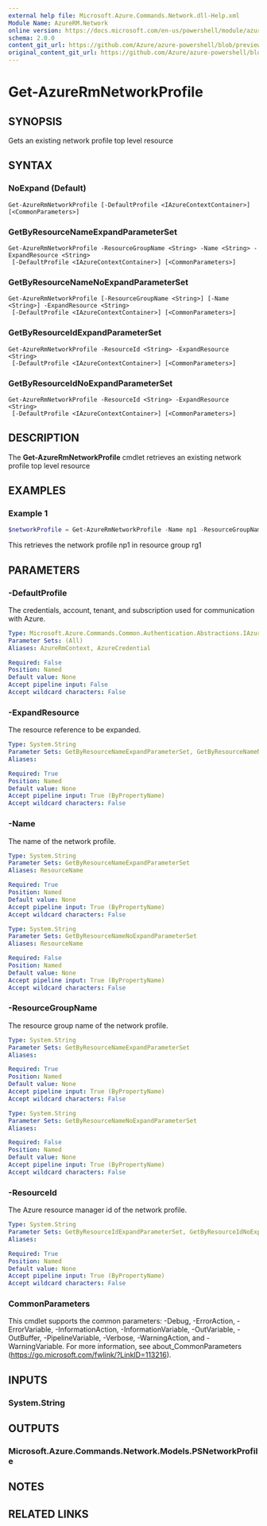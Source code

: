 ```yaml
---
external help file: Microsoft.Azure.Commands.Network.dll-Help.xml
Module Name: AzureRM.Network
online version: https://docs.microsoft.com/en-us/powershell/module/azurerm.network/get-azurermnetworkprofile
schema: 2.0.0
content_git_url: https://github.com/Azure/azure-powershell/blob/preview/src/ResourceManager/Network/Commands.Network/help/Get-AzureRmNetworkProfile.md
original_content_git_url: https://github.com/Azure/azure-powershell/blob/preview/src/ResourceManager/Network/Commands.Network/help/Get-AzureRmNetworkProfile.md
---
```


# Get-AzureRmNetworkProfile

## SYNOPSIS
Gets an existing network profile top level resource

## SYNTAX

### NoExpand (Default)
```
Get-AzureRmNetworkProfile [-DefaultProfile <IAzureContextContainer>] [<CommonParameters>]
```

### GetByResourceNameExpandParameterSet
```
Get-AzureRmNetworkProfile -ResourceGroupName <String> -Name <String> -ExpandResource <String>
 [-DefaultProfile <IAzureContextContainer>] [<CommonParameters>]
```

### GetByResourceNameNoExpandParameterSet
```
Get-AzureRmNetworkProfile [-ResourceGroupName <String>] [-Name <String>] -ExpandResource <String>
 [-DefaultProfile <IAzureContextContainer>] [<CommonParameters>]
```

### GetByResourceIdExpandParameterSet
```
Get-AzureRmNetworkProfile -ResourceId <String> -ExpandResource <String>
 [-DefaultProfile <IAzureContextContainer>] [<CommonParameters>]
```

### GetByResourceIdNoExpandParameterSet
```
Get-AzureRmNetworkProfile -ResourceId <String> -ExpandResource <String>
 [-DefaultProfile <IAzureContextContainer>] [<CommonParameters>]
```

## DESCRIPTION
The **Get-AzureRmNetworkProfile** cmdlet retrieves an existing network profile top level resource

## EXAMPLES

### Example 1
```powershell
$networkProfile = Get-AzureRmNetworkProfile -Name np1 -ResourceGroupName rg1
```

This retrieves the network profile np1 in resource group rg1

## PARAMETERS

### -DefaultProfile
The credentials, account, tenant, and subscription used for communication with Azure.

```yaml
Type: Microsoft.Azure.Commands.Common.Authentication.Abstractions.IAzureContextContainer
Parameter Sets: (All)
Aliases: AzureRmContext, AzureCredential

Required: False
Position: Named
Default value: None
Accept pipeline input: False
Accept wildcard characters: False
```

### -ExpandResource
The resource reference to be expanded.

```yaml
Type: System.String
Parameter Sets: GetByResourceNameExpandParameterSet, GetByResourceNameNoExpandParameterSet, GetByResourceIdExpandParameterSet, GetByResourceIdNoExpandParameterSet
Aliases:

Required: True
Position: Named
Default value: None
Accept pipeline input: True (ByPropertyName)
Accept wildcard characters: False
```

### -Name
The name of the network profile.

```yaml
Type: System.String
Parameter Sets: GetByResourceNameExpandParameterSet
Aliases: ResourceName

Required: True
Position: Named
Default value: None
Accept pipeline input: True (ByPropertyName)
Accept wildcard characters: False
```

```yaml
Type: System.String
Parameter Sets: GetByResourceNameNoExpandParameterSet
Aliases: ResourceName

Required: False
Position: Named
Default value: None
Accept pipeline input: True (ByPropertyName)
Accept wildcard characters: False
```

### -ResourceGroupName
The resource group name of the network profile.

```yaml
Type: System.String
Parameter Sets: GetByResourceNameExpandParameterSet
Aliases:

Required: True
Position: Named
Default value: None
Accept pipeline input: True (ByPropertyName)
Accept wildcard characters: False
```

```yaml
Type: System.String
Parameter Sets: GetByResourceNameNoExpandParameterSet
Aliases:

Required: False
Position: Named
Default value: None
Accept pipeline input: True (ByPropertyName)
Accept wildcard characters: False
```

### -ResourceId
The Azure resource manager id of the network profile.

```yaml
Type: System.String
Parameter Sets: GetByResourceIdExpandParameterSet, GetByResourceIdNoExpandParameterSet
Aliases:

Required: True
Position: Named
Default value: None
Accept pipeline input: True (ByPropertyName)
Accept wildcard characters: False
```

### CommonParameters
This cmdlet supports the common parameters: -Debug, -ErrorAction, -ErrorVariable, -InformationAction, -InformationVariable, -OutVariable, -OutBuffer, -PipelineVariable, -Verbose, -WarningAction, and -WarningVariable. For more information, see about_CommonParameters (https://go.microsoft.com/fwlink/?LinkID=113216).

## INPUTS

### System.String

## OUTPUTS

### Microsoft.Azure.Commands.Network.Models.PSNetworkProfile

## NOTES

## RELATED LINKS
